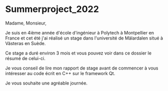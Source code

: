 # Summerproject_2022

Madame, Monsieur,

Je suis en 4ième année d'école d'ingénieur à Polytech à Montpellier en France 
et cet été j'ai réalisé un stage dans l'université de Mälardalen situé à Västeras en Suède.

Ce stage a duré environ 3 mois et vous pouvez voir dans ce dossier le résumé de celui-ci.

Je vous conseil de lire mon rapport de stage avant de commencer à vous intéresser au code écrit en C++ sur le framework Qt.

Je vous souhaite une agréable journée.


